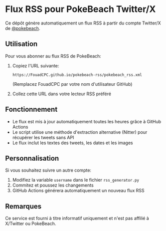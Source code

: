 # Flux RSS pour PokeBeach Twitter/X

Ce dépôt génère automatiquement un flux RSS à partir du compte Twitter/X de [@pokebeach](https://x.com/pokebeach).

## Utilisation

Pour vous abonner au flux RSS de PokeBeach:

1. Copiez l'URL suivante:
   ```
   https://FouadCPC.github.io/pokebeach-rss/pokebeach_rss.xml
   ```
   (Remplacez FouadCPC par votre nom d'utilisateur GitHub)

2. Collez cette URL dans votre lecteur RSS préféré

## Fonctionnement

- Le flux est mis à jour automatiquement toutes les heures grâce à GitHub Actions
- Le script utilise une méthode d'extraction alternative (Nitter) pour récupérer les tweets sans API
- Le flux inclut les textes des tweets, les dates et les images

## Personnalisation

Si vous souhaitez suivre un autre compte:

1. Modifiez la variable `username` dans le fichier `rss_generator.py`
2. Commitez et poussez les changements
3. GitHub Actions générera automatiquement un nouveau flux RSS

## Remarques

Ce service est fourni à titre informatif uniquement et n'est pas affilié à X/Twitter ou PokeBeach.
